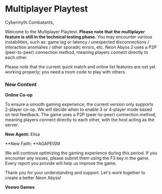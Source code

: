 # Multiplayer Playtest

Cybermyth Combatants,

Welcome to the Multiplayer Playtest. **Please note that the multiplayer feature is still in the technical testing phase.** You may encounter various instabilities, such as: game lag or latency / unexpected disconnections / interaction anomalies / other sporadic errors, etc. Neon Abyss 2 uses a P2P (peer-to-peer) connection method, meaning players connect directly to each other. 

Please note that the current quick match and online list features are not yet working properly; you need a room code to play with others.

### New Content

**Online Co-op**

To ensure a smooth gaming experience, the current version only supports 2-player co-op. We will decide when to enable 3 or 4-player mode based on test feedback. The game uses a P2P (peer-to-peer) connection method, meaning players connect directly to each other, with the host acting as the server.

**New Agent:**  Elisa

**New Faith:  **AGAPEISM

We will continue optimizing the gaming experience during this period. If you encounter any issues, please submit them using the F3 key in the game. Every report you provide will help us improve the game.

Thank you for your understanding and support. Let's work together to create a better Neon Abyss!

 

**Veewo Games**

